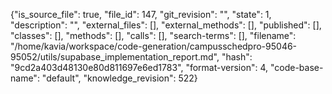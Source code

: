 {"is_source_file": true, "file_id": 147, "git_revision": "", "state": 1, "description": "", "external_files": [], "external_methods": [], "published": [], "classes": [], "methods": [], "calls": [], "search-terms": [], "filename": "/home/kavia/workspace/code-generation/campusschedpro-95046-95052/utils/supabase_implementation_report.md", "hash": "9cd2a403d48130e80d811697e6ed1783", "format-version": 4, "code-base-name": "default", "knowledge_revision": 522}